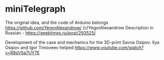 # miniTelegraph

The original idea, and the code of Arduino belongs https://github.com/YegorAlexandrow/ (с)YegorAlexandrow
Description in Russian - https://geektimes.ru/post/293525/

Development of the case and mechanics for the 3D-print Savva Osipov. 
Ilya Osipov and Igor Timoveev helped
https://www.youtube.com/watch?v=R8sVSa7UY7E

